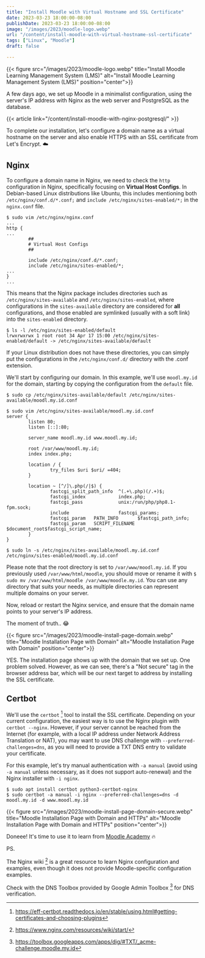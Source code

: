 ```yaml
---
title: "Install Moodle with Virtual Hostname and SSL Certificate"
date: 2023-03-23 18:00:00-08:00
publishDate: 2023-03-23 18:00:00-08:00
image: "/images/2023/moodle-logo.webp"
url: "/content/install-moodle-with-virtual-hostname-ssl-certificate"
tags: ["Linux", "Moodle"]
draft: false

---
```


{{< figure src="/images/2023/moodle-logo.webp" title="Install Moodle Learning Management System (LMS)" alt="Install Moodle Learning Management System (LMS)" position="center">}}

A few days ago, we set up Moodle in a minimalist configuration, using the server's IP address with Nginx as the web server and PostgreSQL as the database.

{{< article link="/content/install-moodle-with-nginx-postgresql/" >}}

To complete our installation, let's configure a domain name as a virtual hostname on the server and also enable HTTPS with an SSL certificate from Let's Encrypt. :cloud:


## Nginx

To configure a domain name in Nginx, we need to check the `http` configuration in Nginx, specifically focusing on **Virtual Host Configs**. In Debian-based Linux distributions like Ubuntu, this includes mentioning both `/etc/nginx/conf.d/*.conf;` and `include /etc/nginx/sites-enabled/*;` in the `nginx.conf` file.

```
$ sudo vim /etc/nginx/nginx.conf
...
http {
...
        ##
        # Virtual Host Configs
        ##

        include /etc/nginx/conf.d/*.conf;
        include /etc/nginx/sites-enabled/*;
...
}
...
```

This means that the Nginx package includes directories such as `/etc/nginx/sites-available` and `/etc/nginx/sites-enabled`, where configurations in the `sites-available` directory are considered for **all** configurations, and those enabled are symlinked (usually with a soft link) into the `sites-enabled` directory.

```
$ ls -l /etc/nginx/sites-enabled/default 
lrwxrwxrwx 1 root root 34 Apr 17 15:00 /etc/nginx/sites-enabled/default -> /etc/nginx/sites-available/default
```

If your Linux distribution does not have these directories, you can simply put the configurations in the `/etc/nginx/conf.d/` directory with the .conf extension.

We'll start by configuring our domain. In this example, we'll use `moodl.my.id` for the domain, starting by copying the configuration from the `default` file.

```
$ sudo cp /etc/nginx/sites-available/default /etc/nginx/sites-available/moodl.my.id.conf

$ sudo vim /etc/nginx/sites-available/moodl.my.id.conf
server {
        listen 80;
        listen [::]:80;

        server_name moodl.my.id www.moodl.my.id;

        root /var/www/moodl.my.id;
        index index.php;

        location / {
                try_files $uri $uri/ =404;
        }

        location ~ [^/]\.php(/|$) {
                fastcgi_split_path_info  ^(.+\.php)(/.+)$;
                fastcgi_index            index.php;
                fastcgi_pass             unix:/run/php/php8.1-fpm.sock;
                include                  fastcgi_params;
                fastcgi_param   PATH_INFO       $fastcgi_path_info;
                fastcgi_param   SCRIPT_FILENAME $document_root$fastcgi_script_name;
        }
}

$ sudo ln -s /etc/nginx/sites-available/moodl.my.id.conf /etc/nginx/sites-enabled/moodl.my.id.conf
```

Please note that the root directory is set to `/var/www/moodl.my.id`. If you previously used `/var/www/html/moodle`, you should move or rename it with `$ sudo mv /var/www/html/moodle /var/www/moodle.my.id`. You can use any directory that suits your needs, as multiple directories can represent multiple domains on your server.

Now, reload or restart the Nginx service, and ensure that the domain name points to your server's IP address.

The moment of truth.. :joy:

{{< figure src="/images/2023/moodle-install-page-domain.webp" title="Moodle Installation Page with Domain" alt="Moodle Installation Page with Domain" position="center">}}

YES. The installation page shows up with the domain that we set up. One problem solved. However, as we can see, there's a "Not secure" tag in the browser address bar, which will be our next target to address by installing the SSL certificate.


## Certbot

We'll use the `certbot` [^2] tool to install the SSL certificate. Depending on your current configuration, the easiest way is to use the Nginx plugin with `certbot --nginx`. However, if your server cannot be reached from the Internet (for example, with a local IP address under Network Address Translation or NAT), you may want to use DNS challenge with `--preferred-challenges=dns`, as you will need to provide a TXT DNS entry to validate your certificate.

For this example, let's try manual authentication with `-a manual` (avoid using `-a manual` unless necessary, as it does not support auto-renewal) and the Nginx installer with `-i nginx`.

```
$ sudo apt install certbot python3-certbot-nginx
$ sudo certbot -a manual -i nginx --preferred-challenges=dns -d moodl.my.id -d www.moodl.my.id
```

{{< figure src="/images/2023/moodle-install-page-domain-secure.webp" title="Moodle Installation Page with Domain and HTTPs" alt="Moodle Installation Page with Domain and HTTPs" position="center">}}

Doneee! It's time to use it to learn from [Moodle Academy](https://moodle.academy) :fire:

PS.

The Nginx wiki [^1] is a great resource to learn Nginx configuration and examples, even though it does not provide Moodle-specific configuration examples.

Check with the DNS Toolbox provided by Google Admin Toolbox [^3] for DNS verification.

[^1]: https://www.nginx.com/resources/wiki/start/
[^2]: https://eff-certbot.readthedocs.io/en/stable/using.html#getting-certificates-and-choosing-plugins
[^3]: https://toolbox.googleapps.com/apps/dig/#TXT/_acme-challenge.moodle.my.id
